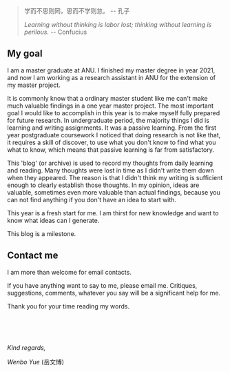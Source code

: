 > 学而不思则罔，思而不学则怠。  -- 孔子
>
> *Learning without thinking is labor lost; thinking without learning is perilous.*  -- Confucius 

## My goal

I am a master graduate at ANU. I finished my master degree in year 2021, and now I am working as a research assistant in ANU for the extension of my master project. 

It is commonly know that a ordinary master student like me can't make much valuable findings in a one year master project. The most important goal I would like to accomplish in this year is to make myself fully prepared for future research. In undergraduate period, the majority things I did is learning and writing assignments. It was a passive learning. From the first year postgraduate coursework I noticed that doing research is not like that, it requires a skill of discover, to use what you don't know to find what you what to know, which means that passive learning is far from satisfactory. 

This 'blog' (or archive) is used to record my thoughts from daily learning and reading. Many thoughts were lost in time as I didn't write them down when they appeared. The reason is that I didn't think my writing is sufficient enough to clearly establish those thoughts. In my opinion, ideas are valuable, sometimes even more valuable than actual findings, because you can not find anything if you don't have an idea to start with.

This year is a fresh start for me. I am thirst for new knowledge and want to know what ideas can I generate. 

This blog is a milestone.  

## Contact me

I am more than welcome for email contacts. 

If you have anything want to say to me, please email me. Critiques, suggestions, comments, whatever you say will be a significant help for me. 

Thank you for your time reading my words. 

<br />

<br />

<br />

*Kind regards,*

*Wenbo Yue* (岳文博)